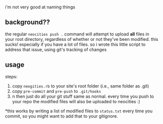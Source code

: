 i'm not very good at naming things


## background??

the regular `neocities push .` command will attempt to upload **all** files in
your root directory, regardless of whether or not they've been modified. this
sucks! especially if you have a lot of files. so i wrote this little script to
address that issue, using git's tracking of changes


## usage

steps:

1. copy `neogities.rb` to your site's root folder (i.e., same folder as
   .git)
2. copy `pre-commit` and `pre-push` to `.git/hooks`
3. n then just do all your git stuff same as normal. every time you push to
   your repo the modified files will also be uploaded to neocities :)

\*this works by writing a list of modified files to `status.txt` every time you
commit, so you might want to add that to your gitignore.
